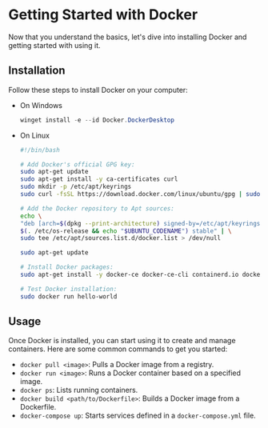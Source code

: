 # Getting Started with Docker

Now that you understand the basics, let's dive into installing Docker and getting started with using it.

## Installation

Follow these steps to install Docker on your computer:

* On Windows

  ```ps1
  winget install -e --id Docker.DockerDesktop
  ```
* On Linux

  ```sh
  #!/bin/bash

  # Add Docker's official GPG key:
  sudo apt-get update
  sudo apt-get install -y ca-certificates curl
  sudo mkdir -p /etc/apt/keyrings
  sudo curl -fsSL https://download.docker.com/linux/ubuntu/gpg | sudo gpg --dearmor -o /etc/apt/keyrings/docker-archive-keyring.gpg

  # Add the Docker repository to Apt sources:
  echo \
  "deb [arch=$(dpkg --print-architecture) signed-by=/etc/apt/keyrings/docker-archive-keyring.gpg] https://download.docker.com/linux/ubuntu \
  $(. /etc/os-release && echo "$UBUNTU_CODENAME") stable" | \
  sudo tee /etc/apt/sources.list.d/docker.list > /dev/null

  sudo apt-get update

  # Install Docker packages:
  sudo apt-get install -y docker-ce docker-ce-cli containerd.io docker-buildx docker-compose

  # Test Docker installation:
  sudo docker run hello-world
  ```

## Usage

Once Docker is installed, you can start using it to create and manage containers. Here are some common commands to get you started:

* `docker pull <image>`: Pulls a Docker image from a registry.
* `docker run <image>`: Runs a Docker container based on a specified image.
* `docker ps`: Lists running containers.
* `docker build <path/to/Dockerfile>`: Builds a Docker image from a Dockerfile.
* `docker-compose up`: Starts services defined in a `docker-compose.yml` file.
